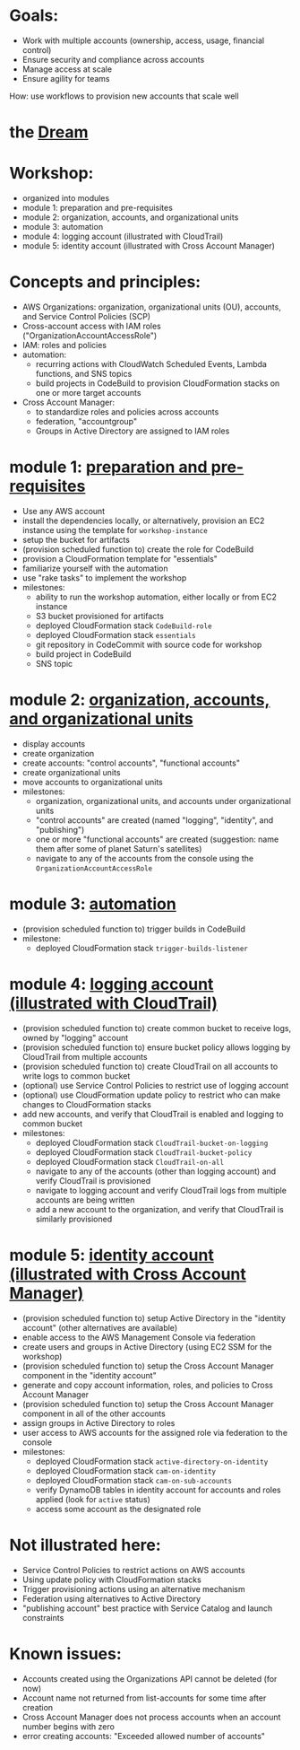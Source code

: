 Goals:
===

- Work with multiple accounts (ownership, access, usage, financial control)
- Ensure security and compliance across accounts
- Manage access at scale
- Ensure agility for teams 
 
How: use workflows to provision new accounts that scale well

the [Dream](dream.md)
===

Workshop:
===

- organized into modules
- module 1: preparation and pre-requisites
- module 2: organization, accounts, and organizational units
- module 3: automation
- module 4: logging account (illustrated with CloudTrail)
- module 5: identity account (illustrated with Cross Account Manager)
 
Concepts and principles:
===

- AWS Organizations: organization, organizational units (OU), accounts, and Service Control Policies (SCP)
- Cross-account access with IAM roles ("OrganizationAccountAccessRole")
- IAM: roles and policies
- automation: 
  - recurring actions with CloudWatch Scheduled Events, Lambda functions, and SNS topics 
  - build projects in CodeBuild to provision CloudFormation stacks on one or more target accounts
- Cross Account Manager: 
  - to standardize roles and policies across accounts
  - federation, "accountgroup"
  - Groups in Active Directory are assigned to IAM roles

module 1: [preparation and pre-requisites](instructions/module_1/steps.md)
===

- Use any AWS account
- install the dependencies locally, or alternatively, provision an EC2 instance using the template for ```workshop-instance```
- setup the bucket for artifacts
- (provision scheduled function to) create the role for CodeBuild
- provision a CloudFormation template for "essentials"
- familiarize yourself with the automation
- use "rake tasks" to implement the workshop
- milestones: 
  - ability to run the workshop automation, either locally or from EC2 instance
  - S3 bucket provisioned for artifacts 
  - deployed CloudFormation stack ```CodeBuild-role```
  - deployed CloudFormation stack ```essentials```
  - git repository in CodeCommit with source code for workshop
  - build project in CodeBuild
  - SNS topic

module 2: [organization, accounts, and organizational units](instructions/module_2/steps.md)
===

- display accounts
- create organization
- create accounts: "control accounts", "functional accounts"
- create organizational units
- move accounts to organizational units
- milestones:
  - organization, organizational units, and accounts under organizational units
  - "control accounts" are created (named "logging", "identity", and "publishing")
  - one or more "functional accounts" are created (suggestion: name them after some of planet Saturn's satellites)
  - navigate to any of the accounts from the console using the ```OrganizationAccountAccessRole```

module 3: [automation](instructions/module_3/steps.md)
===

- (provision scheduled function to) trigger builds in CodeBuild
- milestone:
  - deployed CloudFormation stack ```trigger-builds-listener```

module 4: [logging account (illustrated with CloudTrail)](instructions/module_4/steps.md)
===

- (provision scheduled function to) create common bucket to receive logs, owned by "logging" account
- (provision scheduled function to) ensure bucket policy allows logging by CloudTrail from multiple accounts
- (provision scheduled function to) create CloudTrail on all accounts to write logs to common bucket
- (optional) use Service Control Policies to restrict use of logging account
- (optional) use CloudFormation update policy to restrict who can make changes to CloudFormation stacks
- add new accounts, and verify that CloudTrail is enabled and logging to common bucket
- milestones:
  - deployed CloudFormation stack ```CloudTrail-bucket-on-logging```
  - deployed CloudFormation stack ```CloudTrail-bucket-policy```
  - deployed CloudFormation stack ```CloudTrail-on-all```
  - navigate to any of the accounts (other than logging account) and verify CloudTrail is provisioned
  - navigate to logging account and verify CloudTrail logs from multiple accounts are being written
  - add a new account to the organization, and verify that CloudTrail is similarly provisioned

module 5: [identity account (illustrated with Cross Account Manager)](instructions/module_5/steps.md)
===

- (provision scheduled function to) setup Active Directory in the "identity account" (other alternatives are available)
- enable access to the AWS Management Console via federation
- create users and groups in Active Directory (using EC2 SSM for the workshop)
- (provision scheduled function to) setup the Cross Account Manager component in the "identity account"
- generate and copy account information, roles, and policies to Cross Account Manager
- (provision scheduled function to) setup the Cross Account Manager component in all of the other accounts
- assign groups in Active Directory to roles
- user access to AWS accounts for the assigned role via federation to the console
- milestones:
  - deployed CloudFormation stack ```active-directory-on-identity```
  - deployed CloudFormation stack ```cam-on-identity```
  - deployed CloudFormation stack ```cam-on-sub-accounts```
  - verify DynamoDB tables in identity account for accounts and roles applied (look for ```active``` status)
  - access some account as the designated role

Not illustrated here:
=== 
 
- Service Control Policies to restrict actions on AWS accounts
- Using update policy with CloudFormation stacks 
- Trigger provisioning actions using an alternative mechanism
- Federation using alternatives to Active Directory
- "publishing account" best practice with Service Catalog and launch constraints

Known issues:
===

- Accounts created using the Organizations API cannot be deleted (for now)
- Account name not returned from list-accounts for some time after creation
- Cross Account Manager does not process accounts when an account number begins with zero
- error creating accounts: "Exceeded allowed number of accounts"
